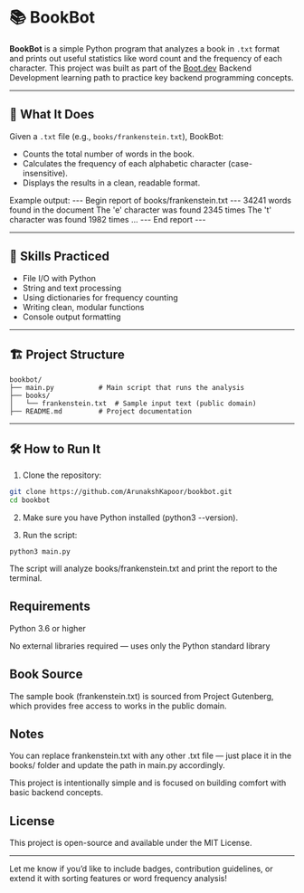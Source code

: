 # 📚 BookBot

**BookBot** is a simple Python program that analyzes a book in `.txt` format and prints out useful statistics like word count and the frequency of each character. This project was built as part of the [Boot.dev](https://boot.dev) Backend Development learning path to practice key backend programming concepts.

---

## 🚀 What It Does

Given a `.txt` file (e.g., `books/frankenstein.txt`), BookBot:

- Counts the total number of words in the book.
- Calculates the frequency of each alphabetic character (case-insensitive).
- Displays the results in a clean, readable format.

Example output:
--- Begin report of books/frankenstein.txt ---
34241 words found in the document
The 'e' character was found 2345 times
The 't' character was found 1982 times
...
--- End report ---


---

## 🧠 Skills Practiced

- File I/O with Python
- String and text processing
- Using dictionaries for frequency counting
- Writing clean, modular functions
- Console output formatting

---

## 🏗️ Project Structure
```
bookbot/
├── main.py           # Main script that runs the analysis
├── books/
│   └── frankenstein.txt  # Sample input text (public domain)
├── README.md         # Project documentation
```

---

## 🛠️ How to Run It

1. Clone the repository:
```bash
git clone https://github.com/ArunakshKapoor/bookbot.git
cd bookbot
```

2. Make sure you have Python installed (python3 --version).

3. Run the script:
```
python3 main.py
```
The script will analyze books/frankenstein.txt and print the report to the terminal.

## Requirements
Python 3.6 or higher

No external libraries required — uses only the Python standard library

## Book Source
The sample book (frankenstein.txt) is sourced from Project Gutenberg, which provides free access to works in the public domain.

## Notes
You can replace frankenstein.txt with any other .txt file — just place it in the books/ folder and update the path in main.py accordingly.

This project is intentionally simple and is focused on building comfort with basic backend concepts.

## License
This project is open-source and available under the MIT License.

---

Let me know if you’d like to include badges, contribution guidelines, or extend it with sorting features or word frequency analysis!
